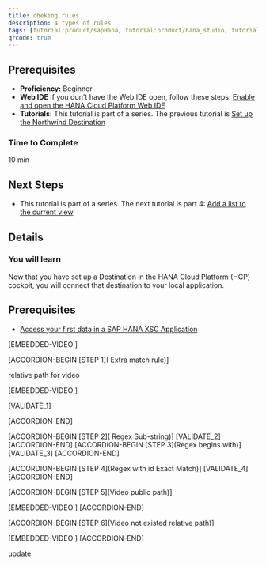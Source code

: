 ```yaml
---
title: cheking rules
description: 4 types of rules 
tags: [tutorial:product/sapHana, tutorial:product/hana_studio, tutorial:technology/sql, tutorial:technology/amazon_aws, tutorial:product/hcp, tutorial:interest/gettingstarted, tutorial:product/hcp_web_workbench, language>arabic, tutorial>test1, tutorial>test2, products>sap-s-4hana\,-on\-premise-edition-1511]
qrcode: true
---
```


## Prerequisites  
 - **Proficiency:** Beginner 
 - **Web IDE** If you don't have the Web IDE open, follow these steps: [Enable and open the HANA Cloud Platform Web IDE](https://go.sap.com/developer/tutorials/sapui5-webide-open-webide.html)
 - **Tutorials:** This tutorial is part of a series.  The previous tutorial is [Set up the Northwind Destination](https://go.sap.com/developer/tutorials/hcp-create-destination.html)

### Time to Complete
10 min

## Next Steps
 - This tutorial is part of a series.  The next tutorial is part 4: [Add a list to the current view](https://go.sap.com/developer/tutorials/sapui5-webide-add-list.html)
  

## Details
### You will learn  
Now that you have set up a Destination in the HANA Cloud Platform (HCP) cockpit, you will connect that destination to your local application.    

## Prerequisites  
- [Access your first data in a SAP HANA XSC Application](http://go.sap.com/developer/tutorials/hana-data-access-authorizations.html)



[EMBEDDED-VIDEO [](/content/dam/site/sapcom/multimedia/2015/11/6e9ece44-4a7c-0010-82c7-eda71af511fa.mp4)] 

 [ACCORDION-BEGIN [STEP 1]( Extra match rule)] 
 
 
 relative path for video 


 
 [EMBEDDED-VIDEO [](/content/dam/site/sapcom/multimedia/2015/11/6e9ece44-4a7c-0010-82c7-eda71af511fa.mp4)]
 
[VALIDATE_1]
 
 [ACCORDION-END]
 
 [ACCORDION-BEGIN [STEP 2]( Regex Sub-string)] 
[VALIDATE_2]
 [ACCORDION-END]
  [ACCORDION-BEGIN [STEP 3](Regex begins with)] 
 [VALIDATE_3]
 [ACCORDION-END]
 
  [ACCORDION-BEGIN [STEP 4](Regex with id Exact Match)] 
 [VALIDATE_4]
 [ACCORDION-END]
 
 
  [ACCORDION-BEGIN [STEP 5](Video public path)] 
  
 [EMBEDDED-VIDEO [](/content/dam/site/sapcom/multimedia/2016/06/a290e491-7a7c-0010-82c7-eda71af511fa.mp4)]
 [ACCORDION-END]

  [ACCORDION-BEGIN [STEP 6](Video not existed relative path)] 
  
 [EMBEDDED-VIDEO [](/content/dam/site/sapcom/multimedia/2014/02/9ed8996e-4a7c-0010-82c7-eda71a232f511fa.mp4)]
 [ACCORDION-END]

update



